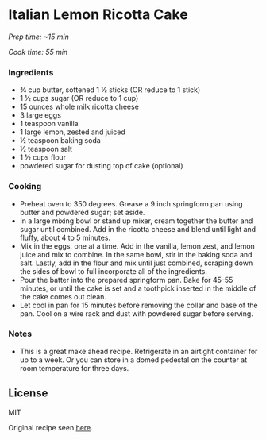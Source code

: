 # Italian Lemon Ricotta Cake

*Prep time: ~15 min*

*Cook time: 55 min*

### Ingredients

 - ¾ cup butter, softened 1 ½ sticks (OR reduce to 1 stick)
 - 1 ½ cups sugar (OR reduce to 1 cup)
 - 15 ounces whole milk ricotta cheese
 - 3 large eggs
 - 1 teaspoon vanilla
 - 1 large lemon, zested and juiced
 - ½ teaspoon baking soda
 - ½ teaspoon salt
 - 1 ½ cups flour
 - powdered sugar for dusting top of cake (optional)

### Cooking

 - Preheat oven to 350 degrees. Grease a 9 inch springform pan using butter and powdered sugar; set aside.
 - In a large mixing bowl or stand up mixer, cream together the butter and sugar until combined. Add in the ricotta cheese and blend until light and fluffy, about 4 to 5 minutes.
 - Mix in the eggs, one at a time. Add in the vanilla, lemon zest, and lemon juice and mix to combine. In the same bowl, stir in the baking soda and salt. Lastly, add in the flour and mix until just combined, scraping down the sides of bowl to full incorporate all of the ingredients.
 - Pour the batter into the prepared springform pan. Bake for 45-55 minutes, or until the cake is set and a toothpick inserted in the middle of the cake comes out clean.
 - Let cool in pan for 15 minutes before removing the collar and base of the pan. Cool on a wire rack and dust with powdered sugar before serving.

### Notes

 - This is a great make ahead recipe. Refrigerate in an airtight container for up to a week. Or you can store in a domed pedestal on the counter at room temperature for three days.

License
----

MIT

Original recipe seen [here](https://thisitaliankitchen.com/italian-lemon-ricotta-cake/#recipe).
